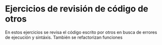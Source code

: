 # Ejercicios de revisión de código de otros

En estos ejercicios se revisa el código escrito por otros en busca de errores de ejecución y sintáxis. También se refactorizan funciones

